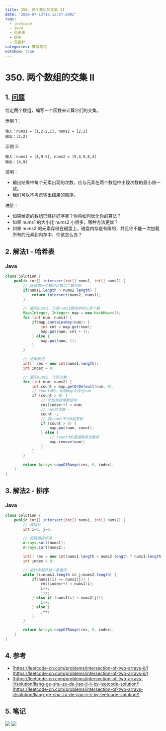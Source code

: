 ```yaml
---
title: 350. 两个数组的交集 II
date: '2020-07-13T16:12:57.000Z'
tags:
  - leetcode
  - java
  - 哈希表
  - 排序
  - 双指针
categories: 算法笔记
notshow: true
---
```


# 350. 两个数组的交集 II

## 1. [问题](https://leetcode-cn.com/problems/intersection-of-two-arrays-ii/)

给定两个数组，编写一个函数来计算它们的交集。

示例 1：

```text
输入：nums1 = [1,2,2,1], nums2 = [2,2]
输出：[2,2]
```

示例 2:

```text
输入：nums1 = [4,9,5], nums2 = [9,4,9,8,4]
输出：[4,9]
```

说明：

* 输出结果中每个元素出现的次数，应与元素在两个数组中出现次数的最小值一致。
* 我们可以不考虑输出结果的顺序。

进阶：

* 如果给定的数组已经排好序呢？你将如何优化你的算法？
* 如果 nums1 的大小比 nums2 小很多，哪种方法更优？
* 如果 nums2 的元素存储在磁盘上，磁盘内存是有限的，并且你不能一次加载所有的元素到内存中，你该怎么办？

## 2. 解法1 - 哈希表

### Java

```java
class Solution {
    public int[] intersect(int[] nums1, int[] nums2) {
        // 保证第一个数组比第二个数组短
        if(nums1.length > nums2.length) {
            return intersect(nums2, nums1);
        }

        // 遍历nums1，计算nums1数组中的元素个数 
        Map<Integer, Integer> map = new HashMap<>();
        for (int num: nums1) {
            if(map.containsKey(num)) {
                int cnt = map.get(num);
                map.put(num, cnt + 1);
            } else {
                map.put(num, 1);
            }
        }

        // 结果数组
        int[] res = new int[nums1.length];
        int index = 0;

        // 遍历nums2，计算交集
        for (int num: nums2) {
            int count = map.getOrDefault(num, 0);
            // count非0，说明map中存在num
            if (count > 0) {
                // 添加到结果数组中
                res[index++] = num;
                // num的次数--
                count--;
                // 若count不为0就更新
                if (count > 0) {
                    map.put(num, count);
                } else {
                    // count为0直接移除该数字
                    map.remove(num);
                }
            }
        }

        return Arrays.copyOfRange(res, 0, index);
    }
}
```

## 3. 解法2 - 排序

### Java

```java
class Solution {
    public int[] intersect(int[] nums1, int[] nums2) {
        // 双指针
        int i=0, j=0;

        // 将数组排好序
        Arrays.sort(nums1);
        Arrays.sort(nums2);

        int[] res = new int[nums1.length < nums2.length ? nums1.length : nums2.length];
        int index = 0;

        // 指针未越界就一直遍历
        while (i<nums1.length && j<nums2.length) {
            if(nums1[i] == nums2[j]) {
                res[index++] = nums1[i];
                i++;
                j++;
            } else if (nums1[i] < nums2[j]){
                i++;
            } else {
                j++;
            }
        }

        return Arrays.copyOfRange(res, 0, index);
    }
}
```

## 4. 参考

* [https://leetcode-cn.com/problems/intersection-of-two-arrays-ii/](https://leetcode-cn.com/problems/intersection-of-two-arrays-ii/)
* [https://leetcode-cn.com/problems/intersection-of-two-arrays-ii/solution/liang-ge-shu-zu-de-jiao-ji-ii-by-leetcode-solution/](https://leetcode-cn.com/problems/intersection-of-two-arrays-ii/solution/liang-ge-shu-zu-de-jiao-ji-ii-by-leetcode-solution/)

## 5. 笔记

![](https://777blog.oss-cn-shanghai.aliyuncs.com/leetcode/leetcode-350-1.jpg) ![](https://777blog.oss-cn-shanghai.aliyuncs.com/leetcode/leetcode-350-2.jpg)

